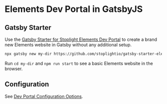 # Elements Dev Portal in GatsbyJS

## Gatsby Starter

Use the [Gatsby Starter for Stoplight Elements Dev Portal](https://github.com/stoplightio/gatsby-starter-elements-dev-portal) to create a brand new Elements website in Gatsby without any additional setup.

```bash
npx gatsby new my-dir https://github.com/stoplightio/gatsby-starter-elements-dev-portal
```

Run `cd my-dir` and `npm run start` to see a basic Elements website in the browser.

## Configuration

See [Dev Portal Configuration Options](dev-portal-options.md).